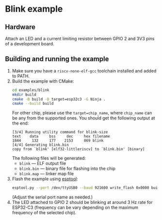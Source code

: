 # Blink example

## Hardware

Attach an LED and a current limiting resistor between GPIO 2 and 3V3 pins of a development board.

## Building and running the example

1. Make sure you have a `riscv-none-elf-gcc` toolchain installed and added to PATH.
2. Build the example with CMake:
   ```bash
   cd examples/blink
   mkdir build
   cmake -B build -D target=esp32c3 -G Ninja .
   cmake --build build
   ```
   For other chip, please use the `target=chip_name`, where `chip_name` can be any from the supported ones.
   You should get the following output at the end:
   ```
   [3/4] Running utility command for blink-size
   text	   data	    bss	    dec	    hex	filename
   1844	    132	    177	   2153	    869	blink
   [4/4] Generating blink.bin
   copy from `blink' [elf32-littleriscv] to `blink.bin' [binary]
   ```
   The following files will be generated:
   - `blink` — ELF output file
   - `blink.bin` — binary file for flashing into the chip
   - `blink.map` — linker map file
3. Flash the example using [esptool](https://pypi.org/project/esptool/):
   ```bash
   esptool.py --port /dev/ttyUSB0 --baud 921600 write_flash 0x0000 build/blink.bin
   ```
   (Adjust the serial port name as needed.)
4. The LED attached to GPIO 2 should be blinking at around 3 Hz rate for ESP32-C3 (frequency can be vary depending on the maximum frequency of the selected chip).
